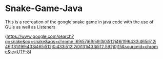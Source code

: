 # Snake-Game-Java
This is a recreation of the google snake game in java code with the use of GUIs as well as Listeners

(https://www.google.com/search?q=snake&oq=snake&aqs=chrome..69i57j69i59l3j0i512j46i199i433i465i512j46i131i199i433i465i512j0i433i512l2j0i131i433i512.592j0j15&sourceid=chrome&ie=UTF-8)
